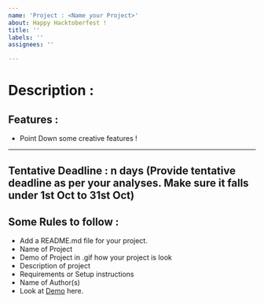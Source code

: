 ```yaml
---
name: 'Project : <Name your Project>'
about: Happy Hacktoberfest !
title: ''
labels: ''
assignees: ''

---
```


# Description :


## Features :
- Point Down some creative features ! 


---
**Tentative Deadline : n days (Provide tentative deadline as per your analyses. Make sure it falls under 1st Oct to 31st Oct)**
---
## Some Rules to follow :
- Add a README.md file for your project.
- Name of Project
- Demo of Project in .gif how your project is look
- Description of project
- Requirements or Setup instructions
- Name of Author(s)
- Look at [Demo](https://github.com/Tenet-Coding/Hacktoberfest-Projects/blob/master/ConwaysGameOfLife/README.md) here.
